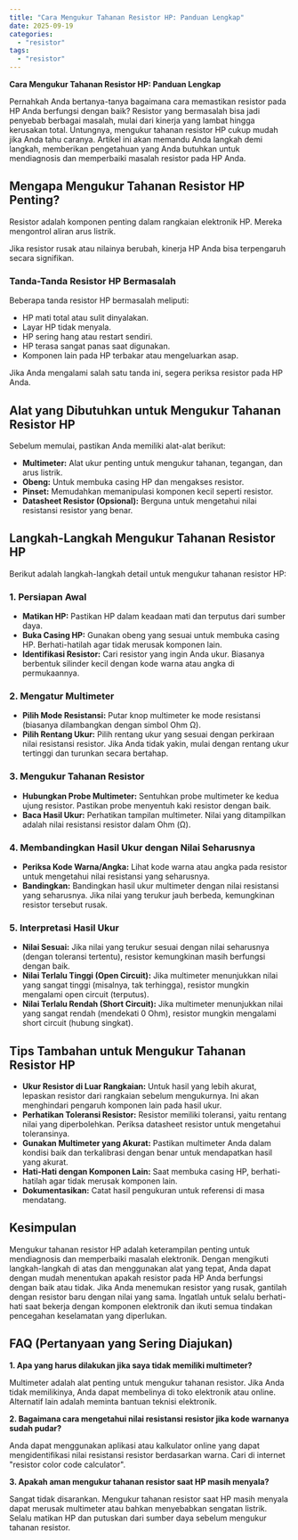 ```yaml
---
title: "Cara Mengukur Tahanan Resistor HP: Panduan Lengkap"
date: 2025-09-19
categories: 
  - "resistor"
tags: 
  - "resistor"
---
```


**Cara Mengukur Tahanan Resistor HP: Panduan Lengkap**

Pernahkah Anda bertanya-tanya bagaimana cara memastikan resistor pada HP Anda berfungsi dengan baik? Resistor yang bermasalah bisa jadi penyebab berbagai masalah, mulai dari kinerja yang lambat hingga kerusakan total. Untungnya, mengukur tahanan resistor HP cukup mudah jika Anda tahu caranya. Artikel ini akan memandu Anda langkah demi langkah, memberikan pengetahuan yang Anda butuhkan untuk mendiagnosis dan memperbaiki masalah resistor pada HP Anda.

## Mengapa Mengukur Tahanan Resistor HP Penting?

Resistor adalah komponen penting dalam rangkaian elektronik HP. Mereka mengontrol aliran arus listrik.

Jika resistor rusak atau nilainya berubah, kinerja HP Anda bisa terpengaruh secara signifikan.

### Tanda-Tanda Resistor HP Bermasalah

Beberapa tanda resistor HP bermasalah meliputi:

- HP mati total atau sulit dinyalakan.
- Layar HP tidak menyala.
- HP sering hang atau restart sendiri.
- HP terasa sangat panas saat digunakan.
- Komponen lain pada HP terbakar atau mengeluarkan asap.

Jika Anda mengalami salah satu tanda ini, segera periksa resistor pada HP Anda.

## Alat yang Dibutuhkan untuk Mengukur Tahanan Resistor HP

Sebelum memulai, pastikan Anda memiliki alat-alat berikut:

- **Multimeter:** Alat ukur penting untuk mengukur tahanan, tegangan, dan arus listrik.
- **Obeng:** Untuk membuka casing HP dan mengakses resistor.
- **Pinset:** Memudahkan memanipulasi komponen kecil seperti resistor.
- **Datasheet Resistor (Opsional):** Berguna untuk mengetahui nilai resistansi resistor yang benar.

## Langkah-Langkah Mengukur Tahanan Resistor HP

Berikut adalah langkah-langkah detail untuk mengukur tahanan resistor HP:

### 1\. Persiapan Awal

- **Matikan HP:** Pastikan HP dalam keadaan mati dan terputus dari sumber daya.
- **Buka Casing HP:** Gunakan obeng yang sesuai untuk membuka casing HP. Berhati-hatilah agar tidak merusak komponen lain.
- **Identifikasi Resistor:** Cari resistor yang ingin Anda ukur. Biasanya berbentuk silinder kecil dengan kode warna atau angka di permukaannya.

### 2\. Mengatur Multimeter

- **Pilih Mode Resistansi:** Putar knop multimeter ke mode resistansi (biasanya dilambangkan dengan simbol Ohm Ω).
- **Pilih Rentang Ukur:** Pilih rentang ukur yang sesuai dengan perkiraan nilai resistansi resistor. Jika Anda tidak yakin, mulai dengan rentang ukur tertinggi dan turunkan secara bertahap.

### 3\. Mengukur Tahanan Resistor

- **Hubungkan Probe Multimeter:** Sentuhkan probe multimeter ke kedua ujung resistor. Pastikan probe menyentuh kaki resistor dengan baik.
- **Baca Hasil Ukur:** Perhatikan tampilan multimeter. Nilai yang ditampilkan adalah nilai resistansi resistor dalam Ohm (Ω).

### 4\. Membandingkan Hasil Ukur dengan Nilai Seharusnya

- **Periksa Kode Warna/Angka:** Lihat kode warna atau angka pada resistor untuk mengetahui nilai resistansi yang seharusnya.
- **Bandingkan:** Bandingkan hasil ukur multimeter dengan nilai resistansi yang seharusnya. Jika nilai yang terukur jauh berbeda, kemungkinan resistor tersebut rusak.

### 5\. Interpretasi Hasil Ukur

- **Nilai Sesuai:** Jika nilai yang terukur sesuai dengan nilai seharusnya (dengan toleransi tertentu), resistor kemungkinan masih berfungsi dengan baik.
- **Nilai Terlalu Tinggi (Open Circuit):** Jika multimeter menunjukkan nilai yang sangat tinggi (misalnya, tak terhingga), resistor mungkin mengalami open circuit (terputus).
- **Nilai Terlalu Rendah (Short Circuit):** Jika multimeter menunjukkan nilai yang sangat rendah (mendekati 0 Ohm), resistor mungkin mengalami short circuit (hubung singkat).

## Tips Tambahan untuk Mengukur Tahanan Resistor HP

- **Ukur Resistor di Luar Rangkaian:** Untuk hasil yang lebih akurat, lepaskan resistor dari rangkaian sebelum mengukurnya. Ini akan menghindari pengaruh komponen lain pada hasil ukur.
- **Perhatikan Toleransi Resistor:** Resistor memiliki toleransi, yaitu rentang nilai yang diperbolehkan. Periksa datasheet resistor untuk mengetahui toleransinya.
- **Gunakan Multimeter yang Akurat:** Pastikan multimeter Anda dalam kondisi baik dan terkalibrasi dengan benar untuk mendapatkan hasil yang akurat.
- **Hati-Hati dengan Komponen Lain:** Saat membuka casing HP, berhati-hatilah agar tidak merusak komponen lain.
- **Dokumentasikan:** Catat hasil pengukuran untuk referensi di masa mendatang.

## Kesimpulan

Mengukur tahanan resistor HP adalah keterampilan penting untuk mendiagnosis dan memperbaiki masalah elektronik. Dengan mengikuti langkah-langkah di atas dan menggunakan alat yang tepat, Anda dapat dengan mudah menentukan apakah resistor pada HP Anda berfungsi dengan baik atau tidak. Jika Anda menemukan resistor yang rusak, gantilah dengan resistor baru dengan nilai yang sama. Ingatlah untuk selalu berhati-hati saat bekerja dengan komponen elektronik dan ikuti semua tindakan pencegahan keselamatan yang diperlukan.

## FAQ (Pertanyaan yang Sering Diajukan)

**1\. Apa yang harus dilakukan jika saya tidak memiliki multimeter?**

Multimeter adalah alat penting untuk mengukur tahanan resistor. Jika Anda tidak memilikinya, Anda dapat membelinya di toko elektronik atau online. Alternatif lain adalah meminta bantuan teknisi elektronik.

**2\. Bagaimana cara mengetahui nilai resistansi resistor jika kode warnanya sudah pudar?**

Anda dapat menggunakan aplikasi atau kalkulator online yang dapat mengidentifikasi nilai resistansi resistor berdasarkan warna. Cari di internet "resistor color code calculator".

**3\. Apakah aman mengukur tahanan resistor saat HP masih menyala?**

Sangat tidak disarankan. Mengukur tahanan resistor saat HP masih menyala dapat merusak multimeter atau bahkan menyebabkan sengatan listrik. Selalu matikan HP dan putuskan dari sumber daya sebelum mengukur tahanan resistor.
